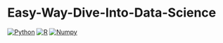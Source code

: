 # Easy-Way-Dive-Into-Data-Science
[![Python](https://cdn3.iconfinder.com/data/icons/logos-and-brands-adobe/512/267_Python-512.png)](
    https://travis-ci.org/numpy/numpy)
[![R](https://dev.azure.com/numpy/numpy/_apis/build/status/azure-pipeline%20numpy.numpy)](
    https://dev.azure.com/numpy/numpy/_build/latest?definitionId=5)
[![Numpy](https://codecov.io/gh/numpy/numpy/branch/master/graph/badge.svg)](
    https://codecov.io/gh/numpy/numpy)
